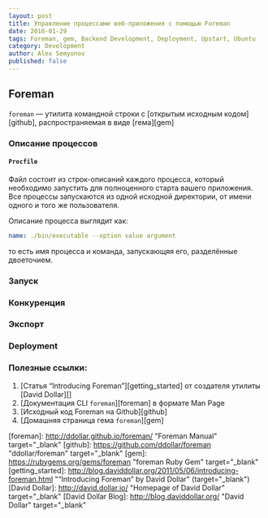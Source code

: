 ```yaml
---
layout: post
title: Управление процессами веб-приложения с помощью Foreman
date: 2016-01-29
tags: Foreman, gem, Backend Development, Deployment, Upstart, Ubuntu
category: Development
author: Alex Semyonov
published: false
---
```


## Foreman

`foreman` — утилита командной строки c [открытым исходным кодом][github], распространяемая в виде [гема][gem]

### Описание процессов

#### `Procfile`

Файл состоит из строк-описаний каждого процесса, который необходимо запустить для полноценного старта вашего приложения.
Все процессы запускаются из одной исходной директории, от имени одного и того же пользователя.

Описание процесса выглядит как:

``` yaml
name: ./bin/executable --option value argument
```

то есть имя процесса и команда, запускающяя его, разделённые двоеточием.

### Запуск

### Конкуренция

### Экспорт

### Deployment

### Полезные ссылки:

1. [Статья “Introducing Foreman”][getting_started] от создателя утилиты [David Dollar][]
1. [Документация CLI `foreman`][foreman] в формате Man Page
1. [Исходный код Foreman на Github][github]
1. [Домашняя страница гема `foreman`][gem]

[foreman]: http://ddollar.github.io/foreman/ "Foreman Manual" target="_blank"
[github]: https://github.com/ddollar/foreman "ddollar/foreman" target="_blank"
[gem]: https://rubygems.org/gems/foreman "foreman Ruby Gem" target="_blank"
[getting_started]: http://blog.daviddollar.org/2011/05/06/introducing-foreman.html "“Introducing Foreman” by David Dollar" (target="_blank")
[David Dollar]: http://david.dollar.io/ "Homepage of David Dollar" target="_blank"
[David Dollar Blog]: http://blog.daviddollar.org/ "David Dollar" target="_blank"
